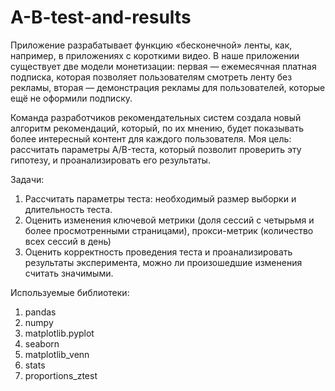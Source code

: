 # A-B-test-and-results

Приложение разрабатывает функцию «бесконечной» ленты, как, например, в приложениях с короткими видео. В наше приложении существует две модели монетизации: первая — ежемесячная платная подписка, которая позволяет пользователям смотреть ленту без рекламы, вторая — демонстрация рекламы для пользователей, которые ещё не оформили подписку.

Команда разработчиков рекомендательных систем создала новый алгоритм рекомендаций, который, по их мнению, будет показывать более интересный контент для каждого пользователя. 
Моя цель: рассчитать параметры A/B-теста, который позволит проверить эту гипотезу, и проанализировать его результаты.

Задачи:
1. Рассчитать параметры теста: необходимый размер выборки и длительность теста.
2. Оценить изменения ключевой метрики (доля сессий с четырьмя и более просмотренными страницами), прокси-метрик (количество всех сессий в день)
3. Оценить корректность проведения теста и проанализировать результаты эксперимента, можно ли произошедшие изменения считать значимыми.

Используемые библиотеки:
1. pandas
2. numpy
3. matplotlib.pyplot
4. seaborn
5. matplotlib_venn
6. stats
7. proportions_ztest
